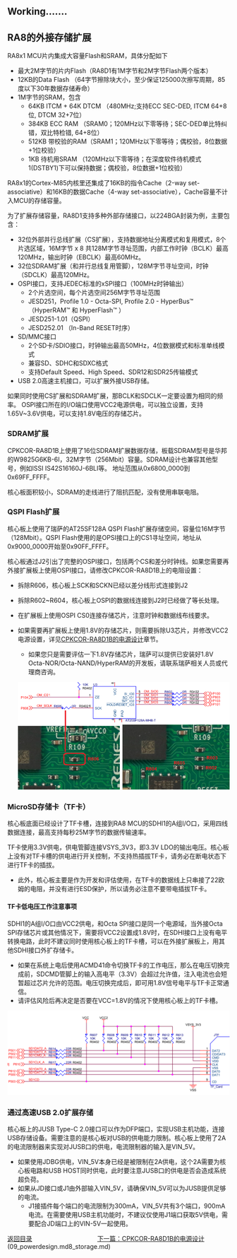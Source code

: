 ## Working.......

## RA8的外接存储扩展

RA8x1 MCU片内集成大容量Flash和SRAM，具体分配如下
- 最大2M字节的片内Flash（RA8D1有1M字节和2M字节Flash两个版本）
- 12KB的Data Flash （64字节擦除块大小，至少保证125000次擦写周期，85度以下30年数据存储寿命）
- 1M字节的SRAM，包含
  - 64KB ITCM + 64K DTCM （480MHz;支持ECC SEC-DED, ITCM 64+8位, DTCM 32+7位）
  - 384KB ECC RAM （SRAM0；120MHz以下零等待；SEC-DED单比特纠错，双比特检错, 64+8位）
  - 512KB 带校验的RAM（SRAM1；120MHz以下零等待；偶校验，8位数据+1位校验）
  - 1KB 待机用SRAM （120MHz以下零等待；在深度软件待机模式1(DSTBY1)下可以保持数据；偶校验，8位数据+1位校验）

RA8x1的Cortex-M85内核里还集成了16KB的指令Cache（2-way set-associative）和16KB的数据Cache（4-way set-associative），Cache容量不计入MCU的存储容量。

为了扩展存储容量，RA8D1支持多种外部存储接口，以224BGA封装为例，主要包含：
- 32位外部并行总线扩展（CS扩展），支持数据地址分离模式和复用模式，8个片选区域，16M字节 x 8 共128M字节寻址范围，内部工作时钟（BCLK）最高120MHz，输出时钟（EBCLK）最高60MHz。
- 32位SDRAM扩展（和并行总线复用管脚），128M字节寻址空间，时钟（SDCLK）最高120MHz。
- OSPI接口，支持JEDEC标准的xSPI接口（100MHz时钟输出）
  - 2个片选空间，每个片选空间256M字节寻址范围
  - JESD251，Profile 1.0 - Octa-SPI, Profile 2.0 - HyperBus™ （HyperRAM™ 和 HyperFlash™ ） 
  - JESD251-1.01（QSPI）
  - JESD252.01 （In-Band RESET时序）
- SD/MMC接口
  - 2个SD卡/SDIO接口，时钟输出最高50MHz，4位数据模式和标准单线模式
  - 兼容SD、SDHC和SDXC格式
  - 支持Default Speed、High Speed、SDR12和SDR25传输模式
- USB 2.0高速主机接口，可以扩展外接USB存储。

如果同时使用CS扩展和SDRAM扩展，那BCLK和SDCLK一定要设置为相同的频率。
OSPI接口所在的I/O端口使用VCC2电源供电，可以独立设置，支持1.65V~3.6V供电，可以支持1.8V电压的存储芯片。

### SDRAM扩展

CPKCOR-RA8D1B上使用了16位SDRAM扩展数据存储，板载SDRAM型号是华邦的W9825G6KB-6I，32M字节（256Mbit）容量。SDRAM设计也兼容其他型号，例如ISSI IS42S16160J-6BLI等。
地址范围从0x6800_0000到0x69FF_FFFF。

核心板面积较小，SDRAM的走线进行了阻抗匹配，没有使用串联电阻。


### QSPI Flash扩展

核心板上使用了瑞萨的AT25SF128A QSPI Flash扩展存储空间，容量位16M字节（128Mbit）。QSPI Flash使用的是OPSI接口上的CS1寻址空间，地址从0x9000_0000开始至0x90FF_FFFF。

核心板通过J2引出了完整的OSPI接口，包括两个CS和差分时钟线。如果您需要再外接扩展板上使用OSPI接口，请修改CPKCOR-RA8D1B上的电阻设置：
- 拆除R606，核心板上SCK和SCKN已经以差分线形式连接到J2
- 拆除R602~R604，核心板上OSPI的数据线连接到J2时已经做了等长处理。
- 在扩展板上使用OSPI CS0连接存储芯片，注意时钟和数据线布线要求。
- 如果需要再扩展板上使用1.8V的存储芯片，则需要拆除U3芯片，并修改VCC2电源设置，详见[CPKCOR-RA8D1B的电源设计](09_powerdesign.md)章节。
  - 如果您只是需要评估一下1.8V存储芯片，瑞萨可以提供已安装好1.8V Octa-NOR/Octa-NAND/HyperRAM的开发板，请联系瑞萨相关人员或代理商咨询。
  
  ![alt text](images/08_storage/image-1.png)

### MicroSD存储卡（TF卡）

核心板底面已经设计了TF卡槽，连接到RA8 MCU的SDHI1的A组I/O口，采用四线数据连接，最高支持每秒25M字节的数据传输速率。

TF卡使用3.3V供电，供电管脚连接VSYS_3V3，即3.3V LDO的输出电压。核心板上没有对TF卡槽的供电进行开关控制，不支持热插拔TF卡，请务必在断电状态下进行TF卡的插拔。
- 此外，核心板主要是作为开发和评估使用，在TF卡的数据线上只串接了22欧姆的电阻，并没有进行ESD保护，所以请务必注意不要带电插拔TF卡。

#### TF卡低电压工作注意事项

SDHI1的A组I/O口由VCC2供电，和Octa SPI接口是同一个电源域，当外接Octa SPI存储芯片或其他情况下，需要将VCC2设置成1.8V时，在SDHI接口上没有电平转换电路，此时不建议同时使用核心板上的TF卡槽，可以在外接扩展板上，用其他SDHI接口外扩存储卡。
- 如果在系统上电后使用ACMD41命令切换TF卡的工作电压，那么在电压切换完成前，SDCMD管脚上的输入高电平（3.3V）会超过允许值，注入电流也会短暂超过芯片允许的范围。电压切换完成后，即可用1.8V信号电平与TF卡正常通信。
- 请评估风险后再决定是否要在VCC=1.8V的情况下使用核心板上的TF卡槽。

![alt text](images/08_storage/image-2.png)

### 通过高速USB 2.0扩展存储

核心板上的JUSB Type-C 2.0接口可以作为DFP端口，实现USB主机功能，连接USB存储设备。需要注意的是核心板对USB的供电能力限制。核心板上使用了2A的电流限制器来实现对JUSB口的供电，电流限制器的输入是VIN_5V。
- 如果使用JDBG供电，VIN_5V本身已经是被限制在2A供电，这个2A需要为核心板电路和USB HOST同时供电，此时要注意JUSB口的供电是否会造成系统超负荷。
- 如果从JD接口或J1由外部输入VIN_5V，请确保VIN_5V可以为JUSB提供足够的电流。
  - J1接插件每个端口的电流限制为300mA，VIN_5V共有3个端口，900mA电流。在需要使用USB主机功能时，不建议仅使用J1端口获取5V供电，需要配合JD端口上的VIN-5V一起使用。


[返回目录](01_overview.md)             [下一篇：CPKCOR-RA8D1B的电源设计](09_powerdesign.md)(09_powerdesign.md8_storage.md)
